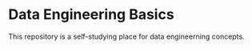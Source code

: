 # Data Engineering Basics

This repository is a self-studying place for data engineerning concepts.
